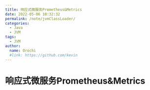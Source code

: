 ```yaml
---
title: 响应式微服务Prometheus&Metrics
date: 2022-05-06 10:32:32
permalink: /note/jvmClassLoader/
categories:
  - Java
  - JVM
tags:
  - JVM
author: 
  name: Orochi
  #link: https://github.com/kevin
---
```

# 响应式微服务Prometheus&Metrics
